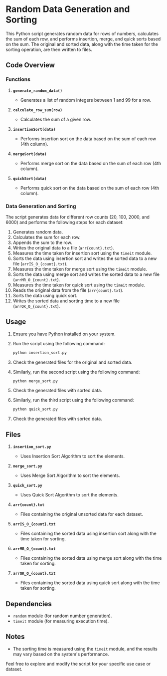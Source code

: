 # Random Data Generation and Sorting

This Python script generates random data for rows of numbers, calculates the sum of each row, and performs insertion, merge, and quick sorts based on the sum. The original and sorted data, along with the time taken for the sorting operation, are then written to files.

## Code Overview

### Functions

1. **`generate_random_data()`**
   - Generates a list of random integers between 1 and 99 for a row.

2. **`calculate_row_sum(row)`**
   - Calculates the sum of a given row.

3. **`insertionSort(data)`**
   - Performs insertion sort on the data based on the sum of each row (4th column).

4. **`mergeSort(data)`**
   - Performs merge sort on the data based on the sum of each row (4th column).

5. **`quickSort(data)`**
   - Performs quick sort on the data based on the sum of each row (4th column).

### Data Generation and Sorting

The script generates data for different row counts (20, 100, 2000, and 6000) and performs the following steps for each dataset:

1. Generates random data.
2. Calculates the sum for each row.
3. Appends the sum to the row.
4. Writes the original data to a file (`arr{count}.txt`).
5. Measures the time taken for insertion sort using the `timeit` module.
6. Sorts the data using insertion sort and writes the sorted data to a new file (`arrIS_O_{count}.txt`).
7. Measures the time taken for merge sort using the `timeit` module.
8. Sorts the data using merge sort and writes the sorted data to a new file (`arrMR_O_{count}.txt`).
9. Measures the time taken for quick sort using the `timeit` module.
10. Reads the original data from the file (`arr{count}.txt`).
11. Sorts the data using quick sort.
12. Writes the sorted data and sorting time to a new file (`arrQK_O_{count}.txt`).

## Usage

1. Ensure you have Python installed on your system.
2. Run the script using the following command:

    ```bash
    python insertion_sort.py
    ```
    
3. Check the generated files for the original and sorted data.
4. Similarly, run the second script using the following command:

   ```bash
   python merge_sort.py
   ```
   
5. Check the generated files with sorted data.
6. Similarly, run the third script using the following command:
   ```bash
   python quick_sort.py
   ```
   
7. Check the generated files with sorted data.   

## Files

1. **`insertion_sort.py`**
   - Uses Insertion Sort Algorithm to sort the elements.

2. **`merge_sort.py`**
   - Uses Merge Sort Algorithm to sort the elements.
     
3. **`quick_sort.py`**
   - Uses Quick Sort Algorithm to sort the elements.
   
5. **`arr{count}.txt`**
   - Files containing the original unsorted data for each dataset.

6. **`arrIS_O_{count}.txt`**
   - Files containing the sorted data using insertion sort along with the time taken for sorting.

7. **`arrMR_O_{count}.txt`**
   - Files containing the sorted data using merge sort along with the time taken for sorting.

8. **`arrQK_O_{count}.txt`**
   - Files containing the sorted data using quick sort along with the time taken for sorting.

## Dependencies

- `random` module (for random number generation).
- `timeit` module (for measuring execution time).

## Notes

- The sorting time is measured using the `timeit` module, and the results may vary based on the system's performance.

Feel free to explore and modify the script for your specific use case or dataset.
